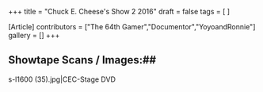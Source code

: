 +++
title = "Chuck E. Cheese's Show 2 2016"
draft = false
tags = [ ]

[Article]
contributors = ["The 64th Gamer","Documentor","YoyoandRonnie"]
gallery = []
+++
## Showtape Scans / Images:## 
<gallery>
s-l1600 (35).jpg|CEC-Stage DVD
</gallery>